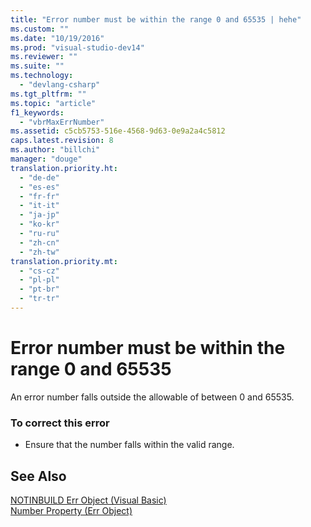 ```yaml
---
title: "Error number must be within the range 0 and 65535 | hehe"
ms.custom: ""
ms.date: "10/19/2016"
ms.prod: "visual-studio-dev14"
ms.reviewer: ""
ms.suite: ""
ms.technology: 
  - "devlang-csharp"
ms.tgt_pltfrm: ""
ms.topic: "article"
f1_keywords: 
  - "vbrMaxErrNumber"
ms.assetid: c5cb5753-516e-4568-9d63-0e9a2a4c5812
caps.latest.revision: 8
ms.author: "billchi"
manager: "douge"
translation.priority.ht: 
  - "de-de"
  - "es-es"
  - "fr-fr"
  - "it-it"
  - "ja-jp"
  - "ko-kr"
  - "ru-ru"
  - "zh-cn"
  - "zh-tw"
translation.priority.mt: 
  - "cs-cz"
  - "pl-pl"
  - "pt-br"
  - "tr-tr"
---
```

# Error number must be within the range 0 and 65535
An error number falls outside the allowable of between 0 and 65535.  
  
### To correct this error  
  
-   Ensure that the number falls within the valid range.  
  
## See Also  
 [NOTINBUILD Err Object (Visual Basic)](http://msdn.microsoft.com/en-us/d6f42bdc-4f5f-4a5f-a9db-f5b530be8f1c)   
 [Number Property (Err Object)](http://msdn.microsoft.com/en-us/3b1991c4-b349-4ed0-a6ad-b5e2003c9028)